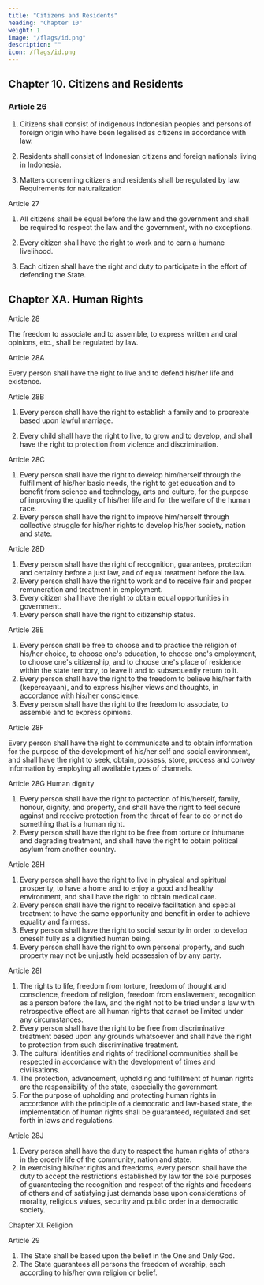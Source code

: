 ```yaml
---
title: "Citizens and Residents"
heading: "Chapter 10"
weight: 1
image: "/flags/id.png"
description: ""
icon: /flags/id.png
---
```


## Chapter 10. Citizens and Residents

<!-- Requirements for birthright citizenship -->


### Article 26

1. Citizens shall consist of indigenous Indonesian peoples and persons of foreign origin who have been legalised as citizens in accordance with law.

2. Residents shall consist of Indonesian citizens and foreign nationals living in Indonesia.

3. Matters concerning citizens and residents shall be regulated by law. Requirements for naturalization

Article 27

1. All citizens shall be equal before the law and the government and shall be required to respect the law and the government, with no exceptions.

2. Every citizen shall have the right to work and to earn a humane livelihood.

3. Each citizen shall have the right and duty to participate in the effort of defending
the State.


## Chapter XA. Human Rights

Article 28

The freedom to associate and to assemble, to express written and oral opinions, etc.,
shall be regulated by law.


Article 28A

Every person shall have the right to live and to defend his/her life and existence.

Article 28B

1. Every person shall have the right to establish a family and to procreate based
upon lawful marriage.

2. Every child shall have the right to live, to grow and to develop, and shall have the right to protection from violence and discrimination.

<!-- Rights of children -->

Article 28C

1. Every person shall have the right to develop him/herself through the fulfillment
of his/her basic needs, the right to get education and to benefit from science and
technology, arts and culture, for the purpose of improving the quality of his/her
life and for the welfare of the human race.
2. Every person shall have the right to improve him/herself through collective
struggle for his/her rights to develop his/her society, nation and state.


Article 28D
1. Every person shall have the right of recognition, guarantees, protection and
certainty before a just law, and of equal treatment before the law.
2. Every person shall have the right to work and to receive fair and proper
remuneration and treatment in employment.
3. Every citizen shall have the right to obtain equal opportunities in government.
4. Every person shall have the right to citizenship status.


Article 28E
1. Every person shall be free to choose and to practice the religion of his/her choice,
to choose one's education, to choose one's employment, to choose one's
citizenship, and to choose one's place of residence within the state territory, to
leave it and to subsequently return to it.
2. Every person shall have the right to the freedom to believe his/her faith
(kepercayaan), and to express his/her views and thoughts, in accordance with
his/her conscience.
3. Every person shall have the right to the freedom to associate, to assemble and to
express opinions.


Article 28F

Every person shall have the right to communicate and to obtain information for the
purpose of the development of his/her self and social environment, and shall have the
right to seek, obtain, possess, store, process and convey information by employing all
available types of channels.


Article 28G Human dignity

1. Every person shall have the right to protection of his/herself, family, honour,
dignity, and property, and shall have the right to feel secure against and receive
protection from the threat of fear to do or not do something that is a human
right.
2. Every person shall have the right to be free from torture or inhumane and
degrading treatment, and shall have the right to obtain political asylum from
another country.


Article 28H
1. Every person shall have the right to live in physical and spiritual prosperity, to
have a home and to enjoy a good and healthy environment, and shall have the
right to obtain medical care.
2. Every person shall have the right to receive facilitation and special treatment to
have the same opportunity and benefit in order to achieve equality and fairness.
3. Every person shall have the right to social security in order to develop oneself
fully as a dignified human being.
4. Every person shall have the right to own personal property, and such property
may not be unjustly held possession of by any party.


Article 28I
1. The rights to life, freedom from torture, freedom of thought and conscience,
freedom of religion, freedom from enslavement, recognition as a person before
the law, and the right not to be tried under a law with retrospective effect are all
human rights that cannot be limited under any circumstances.
2. Every person shall have the right to be free from discriminative treatment based
upon any grounds whatsoever and shall have the right to protection from such
discriminative treatment.
3. The cultural identities and rights of traditional communities shall be respected in
accordance with the development of times and civilisations.
4. The protection, advancement, upholding and fulfillment of human rights are the
responsibility of the state, especially the government.
5. For the purpose of upholding and protecting human rights in accordance with the
principle of a democratic and law-based state, the implementation of human
rights shall be guaranteed, regulated and set forth in laws and regulations.



Article 28J
1. Every person shall have the duty to respect the human rights of others in the
orderly life of the community, nation and state.
2. In exercising his/her rights and freedoms, every person shall have the duty to
accept the restrictions established by law for the sole purposes of guaranteeing
the recognition and respect of the rights and freedoms of others and of satisfying
just demands base upon considerations of morality, religious values, security and
public order in a democratic society.


Chapter XI. Religion

Article 29

1. The State shall be based upon the belief in the One and Only God.
2. The State guarantees all persons the freedom of worship, each according to
his/her own religion or belief.

<!-- Official religion
God or other
deities
Freedom
of religion

 -->
